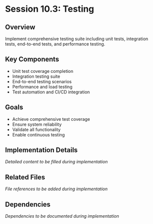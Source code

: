 # Session 10.3: Testing

## Overview
Implement comprehensive testing suite including unit tests, integration tests, end-to-end tests, and performance testing.

## Key Components
- Unit test coverage completion
- Integration testing suite
- End-to-end testing scenarios
- Performance and load testing
- Test automation and CI/CD integration

## Goals
- Achieve comprehensive test coverage
- Ensure system reliability
- Validate all functionality
- Enable continuous testing

## Implementation Details
*Detailed content to be filled during implementation*

## Related Files
*File references to be added during implementation*

## Dependencies
*Dependencies to be documented during implementation*